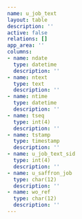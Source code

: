 ```yaml
---
name: u_job_text
layout: table
description: ''
active: false
relations: []
app_area: ''
columns:
- name: ndate
  type: datetime
  description: ''
- name: ntext
  type: text
  description: ''
- name: ntime
  type: datetime
  description: ''
- name: tseq
  type: int(4)
  description: ''
- name: tstamp
  type: timestamp
  description: ''
- name: u_job_text_sid
  type: int(4)
  description: ''
- name: u_saffron_job
  type: char(12)
  description: ''
- name: wo_ref
  type: char(12)
  description: ''
---
```


